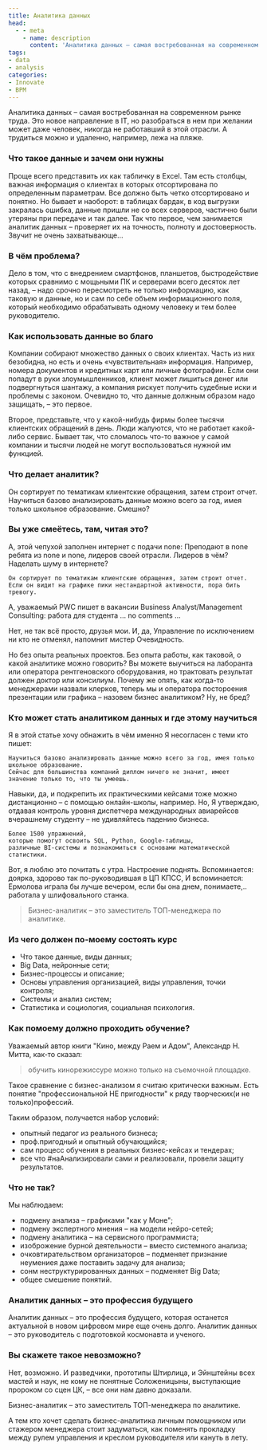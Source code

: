 ```yaml
---
title: Аналитика данных
head:
  - - meta
    - name: description
      content: 'Аналитика данных – самая востребованная на современном рынке труда. Это новое направление в IT, но разобраться в нем при желании может даже человек'
tags:
- data
- analysis
categories:
- Innovate
- BPM
---
```


Аналитика данных – самая востребованная на современном рынке труда. Это новое направление в IT, но разобраться в нем при желании может даже человек, никогда не работавший в этой отрасли. А трудиться можно и удаленно, например, лежа на пляже.



### Что такое данные и зачем они нужны

Проще всего представить их как табличку в Excel. Там есть столбцы, важная информация о клиентах в которых отсортирована по определенным параметрам. Все должно быть четко отсортировано и понятно. Но бывает и наоборот: в таблицах бардак, в код выгрузки закралась ошибка, данные пришли не со всех серверов, частично были утеряны при передаче и так далее. Так что первое, чем занимается аналитик данных – проверяет их на точность, полноту и достоверность. Звучит не очень захватывающе...

### В чём проблема?

Дело в том, что с внедрением смартфонов, планшетов, быстродействие которых сравнимо с мощьными ПК и серверами всего десяток лет назад, – надо срочно пересмотреть не только информацию, как таковую и данные, но и сам по себе объем информационного поля, который необходимо обрабатывать одному человеку и тем более руководителю.

### Как использовать данные во благо

Компании собирают множество данных о своих клиентах. Часть из них безобидна, но есть и очень «чувствительная» информация. Например, номера документов и кредитных карт или личные фотографии. Если они попадут в руки злоумышленников, клиент может лишиться денег или подвергнуться шантажу, а компания рискует получить судебные иски и проблемы с законом.
Очевидно то, что данные должным образом надо защищать, – это первое.

Второе, представьте, что у какой-нибудь фирмы более тысячи клиентских обращений в день.
Люди жалуются, что не работает какой-либо сервис. Бывает так, что сломалось что-то важное у самой компании и тысячи людей не могут воспользоваться нужной им функцией.

### Что делает аналитик?

Он сортирует по тематикам клиентские обращения, затем строит отчет. Научиться базово анализировать данные можно всего за год, имея только школьное образование. Смешно?

### Вы уже смеётесь, там, читая это?

А, этой чепухой заполнен интернет с подачи none: Преподают в none ребята из none и none, лидеров своей отрасли.
Лидеров в чём? Наделать шуму в интернете?

```
Он сортирует по тематикам клиентские обращения, затем строит отчет.
Если он видит на графике пики нестандартной активности, пора бить тревогу.
```

А, уважаемый PWC пишет в вакансии Business Analyst/Management Consulting: работа для студента ... no comments ...

Нет, не так всё просто, друзья мои.
И, да, Управление по исключением ни кто не отменял, напомнит мистер Очевидность.

Но без опыта реальных проектов. Без опыта работы, как таковой, о какой аналитике можно говорить?
Вы можете выучиться на лаборанта или оператора рентгеновского оборудования, но трактовать результат должен доктор или консилиум.
Почему же опять, как когда-то менеджерами назвали клерков, теперь мы и оператора постороения презентации или графика – назовем бизнес аналитиком?
Ну, не бред?

### Кто может стать аналитиком данных и где этому научиться

Я в этой статье хочу обнажить в чём именно Я несогласен с теми кто пишет:
```
Научиться базово анализировать данные можно всего за год, имея только школьное образование.
Сейчас для большинства компаний диплом ничего не значит, имеет значение только то, что ты умеешь.
```
Навыки, да, и подкрепить их практическими кейсами тоже можно дистанционно – с помощью онлайн-школы, например.
Но, Я утверждаю, отдавая контроль уровня диспетчера международных авиарейсов вчерашнему студенту – не удивляйтесь падению бизнеса.

```
Более 1500 упражнений,
которые помогут освоить SQL, Python, Google-таблицы,
различные BI-системы и познакомиться с основами математической статистики. 
```

Вот, я люблю это почитать с утра. Настроение поднять.
Вспоминается: доярка, здорово так по-руководившая в ЦП КПСС,
И вспоминается: Ермолова играла бы лучше вечером, если бы она днем, понимаете,.. работала у шлифовального станка.

> Бизнес-аналитик – это заместитель ТОП-менеджера по аналитике.

### Из чего должен по-моему состоять курс

- Что такое данные, виды данных;
- Big Data, нейронные сети;
- Бизнес-процессы и описание;
- Основы управления организацией, виды управления, точки контроля;
- Системы и анализ систем;
- Статистика и социология, социальная психология.

### Как помоему должно проходить обучение?

Уважаемый автор книги "Кино, между Раем и Адом", Александр Н. Митта, как-то сказал:

> обучить кинорежиссуре можно только на съемочной площадке.

Такое сравнение с бизнес-анализом я считаю критически важным. Есть понятие "профессиональной НЕ пригодности" к ряду творческих(и не только)профессий.

Таким образом, получается набор условий:
- опытный педагог из реального бизнеса;
- проф.пригодный и опытный обучающийся;
- сам процесс обучения в реальных бизнес-кейсах и тендерах;
- все что #наАнализировали сами и реализовали, провели защиту результатов.

### Что не так?

Мы наблюдаем:
- подмену анализа – графиками "как у Моне";
- подмену экспертного мнения – на модели нейро-сетей;
- подмену аналитика – на сервисного программиста;
- изоброжение бурной деятельности – вместо системного анализа;
- очковтирательством организаторов – подменяет признание неумениея даже поставить задачу для анализа;
- сонм неструктурированных данных – подменяет Big Data;
- общее смешение понятий.



### Аналитик данных – это профессия будущего

Аналитик данных – это профессия будущего, которая останется актуальной в новом цифровом мире еще очень долго.
Аналитик данных – это руководитель с подготовкой космонавта и ученого.

### Вы скажете такое невозможно?

Нет, возможно. И разведчики, прототипы Штирлица, и Эйнштейны всех мастей и наук, не кому не понятные Соложеницыны, выступающие пророком со сцен ЦК, – все они нам давно доказали.

Бизнес-аналитик – это заместитель ТОП-менеджера по аналитике.

А тем кто хочет сделать бизнес-аналитика личным помощником или стажером менеджера стоит задуматься,
как поменять прокладку между рулем управления и креслом руководителя или кануть в лету.

